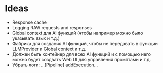 # Ideas

- Response cache
- Logging RAW requests and responses
- Global context для AI функций (чтобы например можно было указывать язык и т.д.)
- Фабрика для создания AI функций, чтобы не передавать в функции LLMProvider и Global context и т.д.
- Должен быть контейнер для всех AI функций и с помощью него можно будет создвать Web UI для управления промптами и т.д.
- Убрать логи: ...[Pipeline] addExecution...
